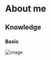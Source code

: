 # About me

## Knowledge

### Basic
![image]({https://img.shields.io/badge/Python-FFD43B?style=for-the-badge&logo=python&logoColor=blue})
